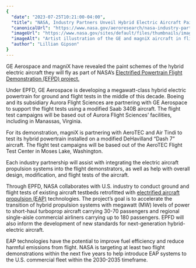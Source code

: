 ```yaml
---
{
  "date": "2023-07-25T10:21:00-04:00",
  "title": "NASA, Industry Partners Unveil Hybrid Electric Aircraft Paint Schemes",
  "canonicalUrl": "https://www.nasa.gov/aeroresearch/nasa-industry-partners-unveil-hybrid-electric-aircraft-paint-schemes",
  "imageUrl": "https://www.nasa.gov/sites/default/files/thumbnails/image/epfd_image.png",
  "imageAlt": "Artist illustration of the GE and magniX aircraft in flight in blue skies with white clouds.",
  "author": "Lillian Gipson"
}
---
```


GE Aerospace and magniX have revealed the paint schemes of the hybrid electric aircraft they will fly as part of NASA’s [Electrified Powertrain Flight Demonstration (EFPD) project.](/aeroresearch/programs/iasp/epfd)

Under EPFD, GE Aerospace is developing a megawatt-class hybrid electric powertrain for ground and flight tests in the middle of this decade. Boeing and its subsidiary Aurora Flight Sciences are partnering with GE Aerospace to support the flight tests using a modified Saab 340B aircraft. The flight test campaigns will be based out of Aurora Flight Sciences’ facilities, including in Manassas, Virginia.

For its demonstration, magniX is partnering with AeroTEC and Air Tindi to test its hybrid powertrain installed on a modified DeHavilland “Dash 7” aircraft. The flight test campaigns will be based out of the AeroTEC Flight Test Center in Moses Lake, Washington.

Each industry partnership will assist with integrating the electric aircraft propulsion systems into the flight demonstrators, as well as help with overall design, modification, and flight tests of the aircraft.

Through EPFD, NASA collaborates with U.S. industry to conduct ground and flight tests of existing aircraft testbeds retrofitted with [electrified aircraft propulsion (EAP)](https://www1.grc.nasa.gov/aeronautics/eap/) technologies. The project’s goal is to accelerate the transition of hybrid propulsion systems with megawatt (MW) levels of power to short-haul turboprop aircraft carrying 30-70 passengers and regional single-aisle commercial airliners carrying up to 180 passengers. EPFD will also inform the development of new standards for next-generation hybrid-electric aircraft.

EAP technologies have the potential to improve fuel efficiency and reduce harmful emissions from flight. NASA is targeting at least two flight demonstrations within the next five years to help introduce EAP systems to the U.S. commercial fleet within the 2030-2035 timeframe.
